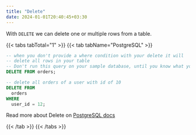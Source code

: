 ```yaml
---
title: "Delete"
date: 2024-01-01T20:40:45+03:30
---
```

With `DELETE` we can delete one or multiple rows from a table.

{{< tabs tabTotal="1" >}}
{{< tab tabName="PostgreSQL" >}}
```sql
-- when you don't provide a where condition with your delete it will
-- delete all rows in your table
-- Don't run this query on your sample database, until you know what you're doing
DELETE FROM orders;

-- delete all orders of a user with id of 10
DELETE FROM
  orders
WHERE
  user_id = 12;
```

Read more about Delete on 
[PostgreSQL docs](https://www.postgresql.org/docs/current/sql-delete.html)

{{< /tab >}}
{{< /tabs >}}
